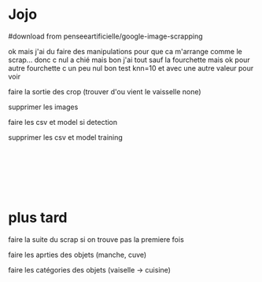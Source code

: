 # Jojo

#download from penseeartificielle/google-image-scrapping

ok mais j'ai du faire des manipulations pour que ca m'arrange comme le scrap... donc c nul a chié mais bon
j'ai tout sauf la fourchette mais ok pour autre fourchette c un peu nul bon test knn=10 et avec une autre valeur pour voir

faire la sortie des crop (trouver d'ou vient le vaisselle none)

supprimer les images

faire les csv et model si detection

supprimer les csv et model training


<br><br><br><br><br>

# plus tard

faire la suite du scrap si on trouve pas la premiere fois

faire les aprties des objets (manche, cuve)

faire les catégories des objets (vaiselle -> cuisine)




















